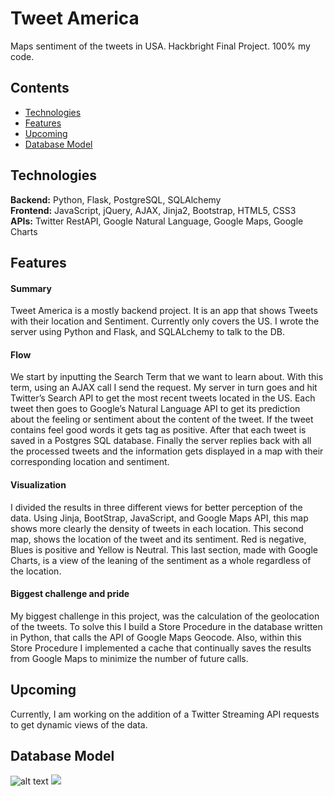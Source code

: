 # Tweet America
Maps sentiment of the tweets in USA.
Hackbright Final Project. 100% my code.

## Contents
* [Technologies](#technologies)
* [Features](#features)
* [Upcoming](#upcoming)
* [Database Model](#database-model)

## <a name="technologies"></a>Technologies
<b>Backend:</b> Python, Flask, PostgreSQL, SQLAlchemy<br/>
<b>Frontend:</b> JavaScript, jQuery, AJAX, Jinja2, Bootstrap, HTML5, CSS3<br/>
<b>APIs:</b> Twitter RestAPI, Google Natural Language, Google Maps, Google Charts<br/>

## <a name="features"></a>Features
#### Summary
  Tweet America is a mostly backend project. It is an app that shows Tweets with their location and Sentiment. Currently only covers the US. I wrote the server using Python and Flask, and SQLALchemy to talk to the DB. 

#### Flow
  We start by inputting the Search Term that we want to learn about. With this term, using an AJAX call I send the request. My server in turn goes and hit Twitter’s Search API  to get the most recent tweets located in the US. 
Each tweet then goes to Google’s Natural Language API to get its prediction about the feeling or sentiment about the content of the tweet. If the tweet contains feel good words it gets tag as positive.  After that each tweet is saved in a Postgres SQL database. 
Finally the server replies back with all the processed tweets and the  information gets displayed in a map with their corresponding location and sentiment.

#### Visualization
  I divided the results in three different views for better perception of the data. Using Jinja, BootStrap, JavaScript, and Google Maps API, this map shows more clearly the density of tweets in each location. This second map, shows the location of the tweet and its sentiment. Red is negative, Blues is positive and Yellow is Neutral. 
This last section, made with Google Charts, is a view of the leaning of the sentiment as a whole regardless of the location.
   
#### Biggest challenge and pride
   My biggest challenge in this project, was the calculation of the geolocation of the tweets. To solve this I build a Store Procedure in the database written in Python, that calls the API of Google Maps Geocode. Also, within this Store Procedure I implemented a cache that continually saves the results from Google Maps to minimize the number of future calls.

## <a name="upcoming"></a>Upcoming
Currently, I am working on the addition of a Twitter Streaming API requests to get dynamic views of the data.


## <a name="database-model"></a>Database Model
![alt text](screenshots/database.png "database model")
<img src="maps.png"/>

